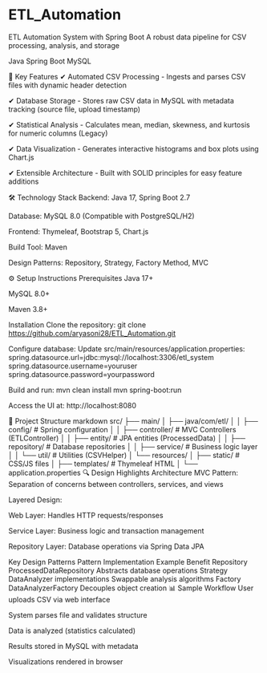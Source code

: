 # ETL_Automation
ETL Automation System with Spring Boot
A robust data pipeline for CSV processing, analysis, and storage

Java
Spring Boot
MySQL

🚀 Key Features
✔ Automated CSV Processing - Ingests and parses CSV files with dynamic header detection

✔ Database Storage - Stores raw CSV data in MySQL with metadata tracking (source file, upload timestamp)

✔ Statistical Analysis - Calculates mean, median, skewness, and kurtosis for numeric columns (Legacy)

✔ Data Visualization - Generates interactive histograms and box plots using Chart.js

✔ Extensible Architecture - Built with SOLID principles for easy feature additions


🛠️ Technology Stack
Backend: Java 17, Spring Boot 2.7

Database: MySQL 8.0 (Compatible with PostgreSQL/H2)

Frontend: Thymeleaf, Bootstrap 5, Chart.js

Build Tool: Maven

Design Patterns: Repository, Strategy, Factory Method, MVC

⚙️ Setup Instructions
Prerequisites
Java 17+

MySQL 8.0+

Maven 3.8+

Installation
Clone the repository:
git clone https://github.com/aryasoni28/ETL_Automation.git

Configure database:
Update src/main/resources/application.properties:
spring.datasource.url=jdbc:mysql://localhost:3306/etl_system
spring.datasource.username=youruser
spring.datasource.password=yourpassword

Build and run:
mvn clean install
mvn spring-boot:run

Access the UI at:
http://localhost:8080

📂 Project Structure
markdown
src/
├── main/
│   ├── java/com/etl/
│   │   ├── config/       # Spring configuration
│   │   ├── controller/   # MVC Controllers (ETLController)
│   │   ├── entity/       # JPA entities (ProcessedData)
│   │   ├── repository/   # Database repositories
│   │   ├── service/      # Business logic layer
│   │   └── util/         # Utilities (CSVHelper)
│   └── resources/
│       ├── static/       # CSS/JS files
│       ├── templates/    # Thymeleaf HTML
│       └── application.properties
🔍 Design Highlights
Architecture
MVC Pattern: Separation of concerns between controllers, services, and views

Layered Design:

Web Layer: Handles HTTP requests/responses

Service Layer: Business logic and transaction management

Repository Layer: Database operations via Spring Data JPA

Key Design Patterns
Pattern	Implementation Example	Benefit
Repository	ProcessedDataRepository	Abstracts database operations
Strategy	DataAnalyzer implementations	Swappable analysis algorithms
Factory	DataAnalyzerFactory	Decouples object creation
📊 Sample Workflow
User uploads CSV via web interface

System parses file and validates structure

Data is analyzed (statistics calculated)

Results stored in MySQL with metadata

Visualizations rendered in browser
